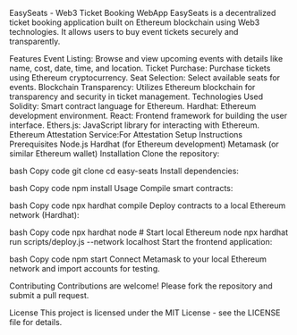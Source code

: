 EasySeats - Web3 Ticket Booking WebApp
EasySeats is a decentralized ticket booking application built on Ethereum blockchain using Web3 technologies. It allows users to buy event tickets securely and transparently.

Features
Event Listing: Browse and view upcoming events with details like name, cost, date, time, and location.
Ticket Purchase: Purchase tickets using Ethereum cryptocurrency.
Seat Selection: Select available seats for events.
Blockchain Transparency: Utilizes Ethereum blockchain for transparency and security in ticket management.
Technologies Used
Solidity: Smart contract language for Ethereum.
Hardhat: Ethereum development environment.
React: Frontend framework for building the user interface.
Ethers.js: JavaScript library for interacting with Ethereum.
Ethereum Attestation Service:For Attestation
Setup Instructions
Prerequisites
Node.js
Hardhat (for Ethereum development)
Metamask (or similar Ethereum wallet)
Installation
Clone the repository:

bash
Copy code
git clone 
cd easy-seats
Install dependencies:

bash
Copy code
npm install
Usage
Compile smart contracts:

bash
Copy code
npx hardhat compile
Deploy contracts to a local Ethereum network (Hardhat):

bash
Copy code
npx hardhat node # Start local Ethereum node
npx hardhat run scripts/deploy.js --network localhost
Start the frontend application:

bash
Copy code
npm start
Connect Metamask to your local Ethereum network and import accounts for testing.

Contributing
Contributions are welcome! Please fork the repository and submit a pull request.

License
This project is licensed under the MIT License - see the LICENSE file for details.

